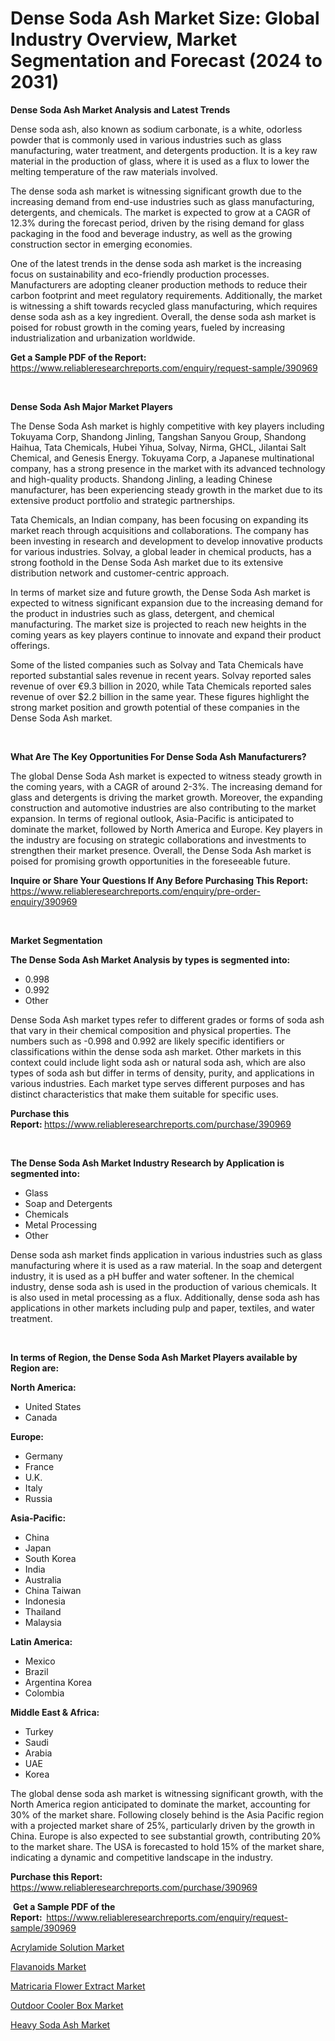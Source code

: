 <p><h1>Dense Soda Ash Market Size: Global Industry Overview, Market Segmentation and Forecast (2024 to 2031)</h1></p><p><strong>Dense Soda Ash Market Analysis and Latest Trends</strong></p>
<p><p>Dense soda ash, also known as sodium carbonate, is a white, odorless powder that is commonly used in various industries such as glass manufacturing, water treatment, and detergents production. It is a key raw material in the production of glass, where it is used as a flux to lower the melting temperature of the raw materials involved.</p><p>The dense soda ash market is witnessing significant growth due to the increasing demand from end-use industries such as glass manufacturing, detergents, and chemicals. The market is expected to grow at a CAGR of 12.3% during the forecast period, driven by the rising demand for glass packaging in the food and beverage industry, as well as the growing construction sector in emerging economies.</p><p>One of the latest trends in the dense soda ash market is the increasing focus on sustainability and eco-friendly production processes. Manufacturers are adopting cleaner production methods to reduce their carbon footprint and meet regulatory requirements. Additionally, the market is witnessing a shift towards recycled glass manufacturing, which requires dense soda ash as a key ingredient. Overall, the dense soda ash market is poised for robust growth in the coming years, fueled by increasing industrialization and urbanization worldwide.</p></p>
<p><strong>Get a Sample PDF of the Report:&nbsp;</strong> <a href="https://www.reliableresearchreports.com/enquiry/request-sample/390969">https://www.reliableresearchreports.com/enquiry/request-sample/390969</a></p>
<p>&nbsp;</p>
<p><strong>Dense Soda Ash Major Market Players</strong></p>
<p><p>The Dense Soda Ash market is highly competitive with key players including Tokuyama Corp, Shandong Jinling, Tangshan Sanyou Group, Shandong Haihua, Tata Chemicals, Hubei Yihua, Solvay, Nirma, GHCL, Jilantai Salt Chemical, and Genesis Energy. Tokuyama Corp, a Japanese multinational company, has a strong presence in the market with its advanced technology and high-quality products. Shandong Jinling, a leading Chinese manufacturer, has been experiencing steady growth in the market due to its extensive product portfolio and strategic partnerships.</p><p>Tata Chemicals, an Indian company, has been focusing on expanding its market reach through acquisitions and collaborations. The company has been investing in research and development to develop innovative products for various industries. Solvay, a global leader in chemical products, has a strong foothold in the Dense Soda Ash market due to its extensive distribution network and customer-centric approach.</p><p>In terms of market size and future growth, the Dense Soda Ash market is expected to witness significant expansion due to the increasing demand for the product in industries such as glass, detergent, and chemical manufacturing. The market size is projected to reach new heights in the coming years as key players continue to innovate and expand their product offerings.</p><p>Some of the listed companies such as Solvay and Tata Chemicals have reported substantial sales revenue in recent years. Solvay reported sales revenue of over €9.3 billion in 2020, while Tata Chemicals reported sales revenue of over $2.2 billion in the same year. These figures highlight the strong market position and growth potential of these companies in the Dense Soda Ash market.</p></p>
<p>&nbsp;</p>
<p><strong>What Are The Key Opportunities For Dense Soda Ash Manufacturers?</strong></p>
<p><p>The global Dense Soda Ash market is expected to witness steady growth in the coming years, with a CAGR of around 2-3%. The increasing demand for glass and detergents is driving the market growth. Moreover, the expanding construction and automotive industries are also contributing to the market expansion. In terms of regional outlook, Asia-Pacific is anticipated to dominate the market, followed by North America and Europe. Key players in the industry are focusing on strategic collaborations and investments to strengthen their market presence. Overall, the Dense Soda Ash market is poised for promising growth opportunities in the foreseeable future.</p></p>
<p><strong>Inquire or Share Your Questions If Any Before Purchasing This Report:</strong> <a href="https://www.reliableresearchreports.com/enquiry/pre-order-enquiry/390969">https://www.reliableresearchreports.com/enquiry/pre-order-enquiry/390969</a></p>
<p>&nbsp;</p>
<p><strong>Market Segmentation</strong></p>
<p><strong>The Dense Soda Ash Market Analysis by types is segmented into:</strong></p>
<p><ul><li>0.998</li><li>0.992</li><li>Other</li></ul></p>
<p><p>Dense Soda Ash market types refer to different grades or forms of soda ash that vary in their chemical composition and physical properties. The numbers such as -0.998 and 0.992 are likely specific identifiers or classifications within the dense soda ash market. Other markets in this context could include light soda ash or natural soda ash, which are also types of soda ash but differ in terms of density, purity, and applications in various industries. Each market type serves different purposes and has distinct characteristics that make them suitable for specific uses.</p></p>
<p><strong>Purchase this Report:&nbsp;</strong><a href="https://www.reliableresearchreports.com/purchase/390969">https://www.reliableresearchreports.com/purchase/390969</a></p>
<p>&nbsp;</p>
<p><strong>The Dense Soda Ash Market Industry Research by Application is segmented into:</strong></p>
<p><ul><li>Glass</li><li>Soap and Detergents</li><li>Chemicals</li><li>Metal Processing</li><li>Other</li></ul></p>
<p><p>Dense soda ash market finds application in various industries such as glass manufacturing where it is used as a raw material. In the soap and detergent industry, it is used as a pH buffer and water softener. In the chemical industry, dense soda ash is used in the production of various chemicals. It is also used in metal processing as a flux. Additionally, dense soda ash has applications in other markets including pulp and paper, textiles, and water treatment.</p></p>
<p>&nbsp;</p>
<p><strong>In terms of Region, the Dense Soda Ash Market Players available by Region are:</strong></p>
<p>
    <p> <strong> North America: </strong>
        <ul>
            <li>United States</li>
            <li>Canada</li>
        </ul>
        </p> 
    <p> <strong> Europe: </strong>
        <ul>
            <li>Germany</li>
            <li>France</li>
            <li>U.K.</li>
            <li>Italy</li>
            <li>Russia</li>
        </ul>
        </p> 
    <p> <strong> Asia-Pacific: </strong>
        <ul>
            <li>China</li>
            <li>Japan</li>
            <li>South Korea</li>
            <li>India</li>
            <li>Australia</li>
            <li>China Taiwan</li>
            <li>Indonesia</li>
            <li>Thailand</li>
            <li>Malaysia</li>
        </ul>
        </p> 
    <p> <strong> Latin America: </strong>
        <ul>
            <li>Mexico</li>
            <li>Brazil</li>
            <li>Argentina Korea</li>
            <li>Colombia</li>
        </ul>
        </p> 
    <p> <strong> Middle East & Africa: </strong>
        <ul>
            <li>Turkey</li>
            <li>Saudi</li>
            <li>Arabia</li>
            <li>UAE</li>
            <li>Korea</li>
        </ul>
    </p>
    </p>
<p><p>The global dense soda ash market is witnessing significant growth, with the North America region anticipated to dominate the market, accounting for 30% of the market share. Following closely behind is the Asia Pacific region with a projected market share of 25%, particularly driven by the growth in China. Europe is also expected to see substantial growth, contributing 20% to the market share. The USA is forecasted to hold 15% of the market share, indicating a dynamic and competitive landscape in the industry.</p></p>
<p><strong>Purchase this Report: </strong><a href="https://www.reliableresearchreports.com/purchase/390969">https://www.reliableresearchreports.com/purchase/390969</a></p>
<p>&nbsp;<strong>Get a Sample PDF of the Report:&nbsp;&nbsp;</strong><a href="https://www.reliableresearchreports.com/enquiry/request-sample/390969">https://www.reliableresearchreports.com/enquiry/request-sample/390969</a></p>
<p><strong></strong></p>
<p><p><a href="https://github.com/zjyglelu/Market-Research-Report-List-1/blob/main/acrylamide-solution-market.md">Acrylamide Solution Market</a></p><p><a href="https://issuu.com/reportprime-2/docs/flavanoids-market-size-2030.pptx">Flavanoids Market</a></p><p><a href="https://issuu.com/reportprime-2/docs/matricaria-flower-extract-market-size-2030.pptx">Matricaria Flower Extract Market</a></p><p><a href="https://view.publitas.com/reportprime-1/outdoor-cooler-box-market-size-global-industry-overview-market-segmentation-and-forecast-2023-to-2030/">Outdoor Cooler Box Market</a></p><p><a href="https://github.com/mbisetmhermsr/Market-Research-Report-List-1/blob/main/heavy-soda-ash-market.md">Heavy Soda Ash Market</a></p></p>
